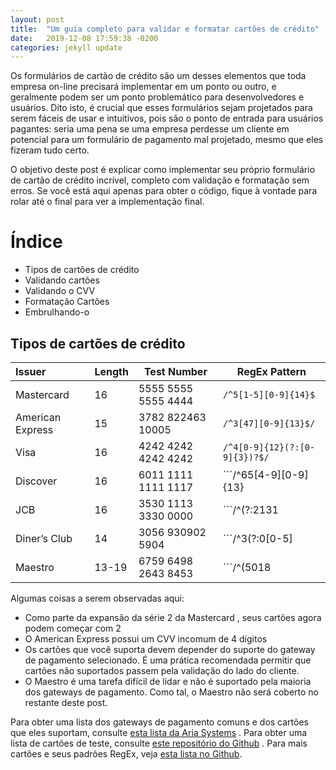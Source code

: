 ```yaml
---
layout: post
title:  "Um guia completo para validar e formatar cartões de crédito"
date:   2019-12-08 17:59:38 -0200
categories: jekyll update
---
```



Os formulários de cartão de crédito são um desses elementos que toda empresa on-line precisará implementar em um ponto ou outro, e geralmente podem ser um ponto problemático para desenvolvedores e usuários. Dito isto, é crucial que esses formulários sejam projetados para serem fáceis de usar e intuitivos, pois são o ponto de entrada para usuários pagantes: seria uma pena se uma empresa perdesse um cliente em potencial para um formulário de pagamento mal projetado, mesmo que eles fizeram tudo certo.

O objetivo deste post é explicar como implementar seu próprio formulário de cartão de crédito incrível, completo com validação e formatação sem erros. Se você está aqui apenas para obter o código, fique à vontade para rolar até o final para ver a implementação final.


# Índice

- Tipos de cartões de crédito
- Validando cartões
- Validando o CVV
- Formatação Cartões
- Embrulhando-o

## Tipos de cartões de crédito

|  Issuer     |    Length     |    Test Number      |     RegEx Pattern      |
|:-------------|--------------|----------------------|-----------------------|
|Mastercard	|16	|5555 5555 5555 4444            	|               ```/^5[1-5][0-9]{14}$```|```^2(?:2(?:2[1-9]```|```[3-9][0-9])```|```[3-6][0-9][0-9]```|```7(?:[01][0-9]```|```20))[0-9]{12}$/```                    |
|American Express	|15	|3782 822463 10005 |        ```/^3[47][0-9]{13}$/```                   |
|Visa	|16	|4242 4242 4242 4242	|  ```/^4[0-9]{12}(?:[0-9]{3})?$/```                |
|Discover	|16	|6011 1111 1111 1117	|            ```/^65[4-9][0-9]{13}|64[4-9][0-9]{13}|6011[0-9]{12}|(622(?:12[6-9]|1[3-9][0-9]|[2-8][0-9][0-9]|9[01][0-9]|92[0-5])[0-9]{10})$/```  |
|JCB	|16	|3530 1113 3330 0000	|            ```/^(?:2131|1800|35[0-9]{3})[0-9]{11}$/```           |
|Diner’s Club	|14	|3056 930902 5904	|              ```/^3(?:0[0-5]|[68][0-9])[0-9]{11}$/```            |
|Maestro	|13-19	|6759 6498 2643 8453    	|        ```/^(5018|5081|5044|5020|5038|603845|6304|6759|676[1-3]|6799|6220|504834|504817|504645)[0-9]{8,15}$/```        |


Algumas coisas a serem observadas aqui:

- Como parte da expansão da série 2 da Mastercard , seus cartões agora podem começar com 2
- O American Express possui um CVV incomum de 4 dígitos
- Os cartões que você suporta devem depender do suporte do gateway de pagamento selecionado. É uma prática recomendada permitir que cartões não suportados passem pela validação do lado do cliente.
- O Maestro é uma tarefa difícil de lidar e não é suportado pela maioria dos gateways de pagamento. Como tal, o Maestro não será coberto no restante deste post.


Para obter uma lista dos gateways de pagamento comuns e dos cartões que eles suportam, consulte [esta lista da Aria Systems](https://developer.ariasystems.net/UserDocumentation/07Payments_and_Credits/Payment_Gateways/06_Supported_Payment_Gateways_and_Payment_Methods) . Para obter uma lista de cartões de teste, consulte [este repositório do Github](https://github.com/drmonkeyninja/test-payment-cards) . Para mais cartões e seus padrões RegEx, veja [esta lista no Github](https://gist.github.com/michaelkeevildown/9096cd3aac9029c4e6e05588448a8841).

